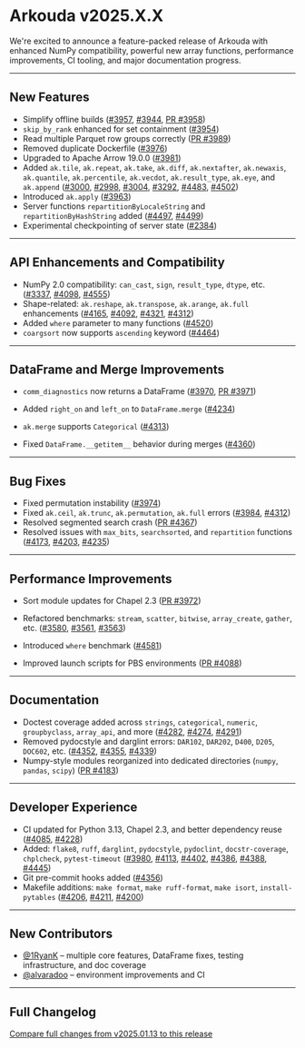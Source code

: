 
# Arkouda v2025.X.X

We're excited to announce a feature-packed release of Arkouda with enhanced NumPy compatibility, powerful new array functions, performance improvements, CI tooling, and major documentation progress.

---

## New Features

- Simplify offline builds ([#3957](https://github.com/Bears-R-Us/arkouda/issues/3957), [#3944](https://github.com/Bears-R-Us/arkouda/issues/3944), [PR #3958](https://github.com/Bears-R-Us/arkouda/pull/3958))
- `skip_by_rank` enhanced for set containment ([#3954](https://github.com/Bears-R-Us/arkouda/issues/3954))
- Read multiple Parquet row groups correctly ([PR #3989](https://github.com/Bears-R-Us/arkouda/pull/3989))
- Removed duplicate Dockerfile ([#3976](https://github.com/Bears-R-Us/arkouda/issues/3976))
- Upgraded to Apache Arrow 19.0.0 ([#3981](https://github.com/Bears-R-Us/arkouda/issues/3981))
- Added `ak.tile`, `ak.repeat`, `ak.take`, `ak.diff`, `ak.nextafter`, `ak.newaxis`, `ak.quantile`, `ak.percentile`, `ak.vecdot`, `ak.result_type`, `ak.eye`, and `ak.append` ([#3000](https://github.com/Bears-R-Us/arkouda/issues/3000), [#2998](https://github.com/Bears-R-Us/arkouda/issues/2998), [#3004](https://github.com/Bears-R-Us/arkouda/issues/3004), [#3292](https://github.com/Bears-R-Us/arkouda/issues/3292), [#4483](https://github.com/Bears-R-Us/arkouda/issues/4483), [#4502](https://github.com/Bears-R-Us/arkouda/issues/4502))
- Introduced `ak.apply` ([#3963](https://github.com/Bears-R-Us/arkouda/issues/3963))
- Server functions `repartitionByLocaleString` and `repartitionByHashString` added ([#4497](https://github.com/Bears-R-Us/arkouda/issues/4497), [#4499](https://github.com/Bears-R-Us/arkouda/issues/4499))
- Experimental checkpointing of server state ([#2384](https://github.com/Bears-R-Us/arkouda/issues/2384))

---

## API Enhancements and Compatibility

- NumPy 2.0 compatibility: `can_cast`, `sign`, `result_type`, `dtype`, etc. ([#3337](https://github.com/Bears-R-Us/arkouda/issues/3337), [#4098](https://github.com/Bears-R-Us/arkouda/issues/4098), [#4555](https://github.com/Bears-R-Us/arkouda/issues/4555))
- Shape-related: `ak.reshape`, `ak.transpose`, `ak.arange`, `ak.full` enhancements ([#4165](https://github.com/Bears-R-Us/arkouda/issues/4165), [#4092](https://github.com/Bears-R-Us/arkouda/issues/4092), [#4321](https://github.com/Bears-R-Us/arkouda/issues/4321), [#4312](https://github.com/Bears-R-Us/arkouda/issues/4312))
- Added `where` parameter to many functions ([#4520](https://github.com/Bears-R-Us/arkouda/issues/4520))
- `coargsort` now supports `ascending` keyword ([#4464](https://github.com/Bears-R-Us/arkouda/issues/4464))

---

## DataFrame and Merge Improvements
- `comm_diagnostics` now returns a DataFrame ([#3970](https://github.com/Bears-R-Us/arkouda/issues/3970), [PR #3971](https://github.com/Bears-R-Us/arkouda/pull/3971))

- Added `right_on` and `left_on` to `DataFrame.merge` ([#4234](https://github.com/Bears-R-Us/arkouda/issues/4234))
- `ak.merge` supports `Categorical` ([#4313](https://github.com/Bears-R-Us/arkouda/issues/4313))
- Fixed `DataFrame.__getitem__` behavior during merges ([#4360](https://github.com/Bears-R-Us/arkouda/issues/4360))

---

## Bug Fixes

- Fixed permutation instability ([#3974](https://github.com/Bears-R-Us/arkouda/issues/3974))
- Fixed `ak.ceil`, `ak.trunc`, `ak.permutation`, `ak.full` errors ([#3984](https://github.com/Bears-R-Us/arkouda/issues/3984), [#4312](https://github.com/Bears-R-Us/arkouda/issues/4312))
- Resolved segmented search crash ([PR #4367](https://github.com/Bears-R-Us/arkouda/pull/4367))
- Resolved issues with `max_bits`, `searchsorted`, and `repartition` functions ([#4173](https://github.com/Bears-R-Us/arkouda/issues/4173), [#4203](https://github.com/Bears-R-Us/arkouda/issues/4203), [#4235](https://github.com/Bears-R-Us/arkouda/issues/4235))

---

## Performance Improvements
- Sort module updates for Chapel 2.3 ([PR #3972](https://github.com/Bears-R-Us/arkouda/pull/3972))

- Refactored benchmarks: `stream`, `scatter`, `bitwise`, `array_create`, `gather`, etc. ([#3580](https://github.com/Bears-R-Us/arkouda/issues/3580), [#3561](https://github.com/Bears-R-Us/arkouda/issues/3561), [#3563](https://github.com/Bears-R-Us/arkouda/issues/3563))
- Introduced `where` benchmark ([#4581](https://github.com/Bears-R-Us/arkouda/issues/4581))
- Improved launch scripts for PBS environments ([PR #4088](https://github.com/Bears-R-Us/arkouda/pull/4088))

---

## Documentation

- Doctest coverage added across `strings`, `categorical`, `numeric`, `groupbyclass`, `array_api`, and more ([#4282](https://github.com/Bears-R-Us/arkouda/issues/4282), [#4274](https://github.com/Bears-R-Us/arkouda/issues/4274), [#4291](https://github.com/Bears-R-Us/arkouda/issues/4291))
- Removed pydocstyle and darglint errors: `DAR102`, `DAR202`, `D400`, `D205`, `DOC602`, etc. ([#4352](https://github.com/Bears-R-Us/arkouda/issues/4352), [#4355](https://github.com/Bears-R-Us/arkouda/issues/4355), [#4339](https://github.com/Bears-R-Us/arkouda/issues/4339))
- Numpy-style modules reorganized into dedicated directories (`numpy`, `pandas`, `scipy`) ([PR #4183](https://github.com/Bears-R-Us/arkouda/pull/4183))

---

## Developer Experience

- CI updated for Python 3.13, Chapel 2.3, and better dependency reuse ([#4085](https://github.com/Bears-R-Us/arkouda/issues/4085), [#4228](https://github.com/Bears-R-Us/arkouda/issues/4228))
- Added: `flake8`, `ruff`, `darglint`, `pydocstyle`, `pydoclint`, `docstr-coverage`, `chplcheck`, `pytest-timeout` ([#3980](https://github.com/Bears-R-Us/arkouda/issues/3980), [#4113](https://github.com/Bears-R-Us/arkouda/issues/4113), [#4402](https://github.com/Bears-R-Us/arkouda/issues/4402), [#4386](https://github.com/Bears-R-Us/arkouda/issues/4386), [#4388](https://github.com/Bears-R-Us/arkouda/issues/4388), [#4445](https://github.com/Bears-R-Us/arkouda/issues/4445))
- Git pre-commit hooks added ([#4356](https://github.com/Bears-R-Us/arkouda/issues/4356))
- Makefile additions: `make format`, `make ruff-format`, `make isort`, `install-pytables` ([#4206](https://github.com/Bears-R-Us/arkouda/issues/4206), [#4211](https://github.com/Bears-R-Us/arkouda/issues/4211), [#4200](https://github.com/Bears-R-Us/arkouda/issues/4200))

---

## New Contributors

- [@1RyanK](https://github.com/1RyanK) – multiple core features, DataFrame fixes, testing infrastructure, and doc coverage
- [@alvaradoo](https://github.com/alvaradoo) – environment improvements and CI

---

## Full Changelog

[Compare full changes from v2025.01.13 to this release](https://github.com/Bears-R-Us/arkouda/compare/v2025.01.13...v2025)
